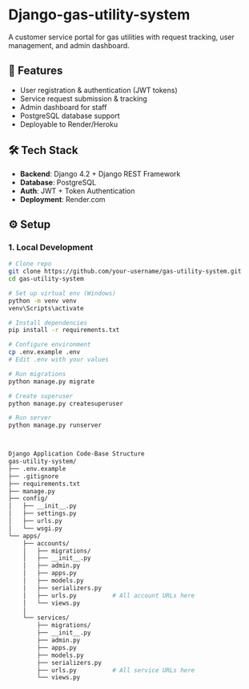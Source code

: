 # Django-gas-utility-system

A customer service portal for gas utilities with request tracking, user management, and admin dashboard.

## **🚀 Features**
- User registration & authentication (JWT tokens)
- Service request submission & tracking
- Admin dashboard for staff
- PostgreSQL database support
- Deployable to Render/Heroku

## **🛠️ Tech Stack**
- **Backend**: Django 4.2 + Django REST Framework
- **Database**: PostgreSQL
- **Auth**: JWT + Token Authentication
- **Deployment**: Render.com

## **⚙️ Setup**

### **1. Local Development**
```bash
# Clone repo
git clone https://github.com/your-username/gas-utility-system.git
cd gas-utility-system

# Set up virtual env (Windows)
python -m venv venv
venv\Scripts\activate

# Install dependencies
pip install -r requirements.txt

# Configure environment
cp .env.example .env
# Edit .env with your values

# Run migrations
python manage.py migrate

# Create superuser
python manage.py createsuperuser

# Run server
python manage.py runserver



Django Application Code-Base Structure
gas-utility-system/
├── .env.example
├── .gitignore
├── requirements.txt
├── manage.py
├── config/
│   ├── __init__.py
│   ├── settings.py
│   ├── urls.py
│   └── wsgi.py
└── apps/
    ├── accounts/
    │   ├── migrations/
    │   ├── __init__.py
    │   ├── admin.py
    │   ├── apps.py          
    │   ├── models.py
    │   ├── serializers.py
    │   ├── urls.py          # All account URLs here
    │   └── views.py         
    │
    └── services/
        ├── migrations/
        ├── __init__.py
        ├── admin.py
        ├── apps.py          
        ├── models.py
        ├── serializers.py
        ├── urls.py          # All service URLs here
        └── views.py         
